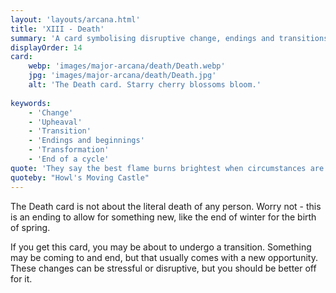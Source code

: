 ```yaml
---
layout: 'layouts/arcana.html'
title: 'XIII - Death'
summary: 'A card symbolising disruptive change, endings and transitions.'
displayOrder: 14
card:
    webp: 'images/major-arcana/death/Death.webp'
    jpg: 'images/major-arcana/death/Death.jpg'
    alt: 'The Death card. Starry cherry blossoms bloom.'
    
keywords:
    - 'Change'
    - 'Upheaval'
    - 'Transition'
    - 'Endings and beginnings'
    - 'Transformation'
    - 'End of a cycle'
quote: 'They say the best flame burns brightest when circumstances are at their worst.'
quoteby: "Howl's Moving Castle"
---
```


The Death card is not about the literal death of any person. Worry not - this is an ending to allow for something new, like the end of winter for the birth of spring.

If you get this card, you may be about to undergo a transition. Something may be coming to and end, but that usually comes with a new opportunity. These changes can be stressful or disruptive, but you should be better off for it.